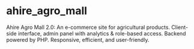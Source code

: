 # ahire_agro_mall
Ahire Agro Mall 2.0: An e-commerce site for agricultural products. Client-side interface, admin panel with analytics &amp; role-based access. Backend powered by PHP. Responsive, efficient, and user-friendly.
